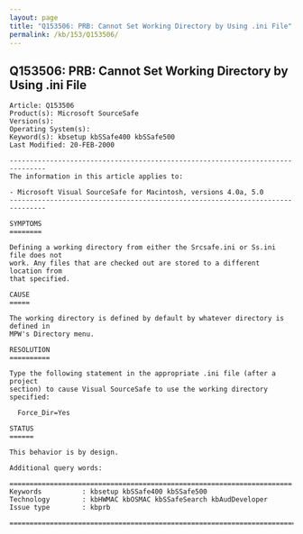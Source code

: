 ```yaml
---
layout: page
title: "Q153506: PRB: Cannot Set Working Directory by Using .ini File"
permalink: /kb/153/Q153506/
---
```


## Q153506: PRB: Cannot Set Working Directory by Using .ini File

	Article: Q153506
	Product(s): Microsoft SourceSafe
	Version(s): 
	Operating System(s): 
	Keyword(s): kbsetup kbSSafe400 kbSSafe500
	Last Modified: 20-FEB-2000
	
	-------------------------------------------------------------------------------
	The information in this article applies to:
	
	- Microsoft Visual SourceSafe for Macintosh, versions 4.0a, 5.0 
	-------------------------------------------------------------------------------
	
	SYMPTOMS
	========
	
	Defining a working directory from either the Srcsafe.ini or Ss.ini file does not
	work. Any files that are checked out are stored to a different location from
	that specified.
	
	CAUSE
	=====
	
	The working directory is defined by default by whatever directory is defined in
	MPW's Directory menu.
	
	RESOLUTION
	==========
	
	Type the following statement in the appropriate .ini file (after a project
	section) to cause Visual SourceSafe to use the working directory specified:
	
	  Force_Dir=Yes
	
	STATUS
	======
	
	This behavior is by design.
	
	Additional query words:
	
	======================================================================
	Keywords          : kbsetup kbSSafe400 kbSSafe500 
	Technology        : kbHWMAC kbOSMAC kbSSafeSearch kbAudDeveloper
	Issue type        : kbprb
	
	=============================================================================
	
